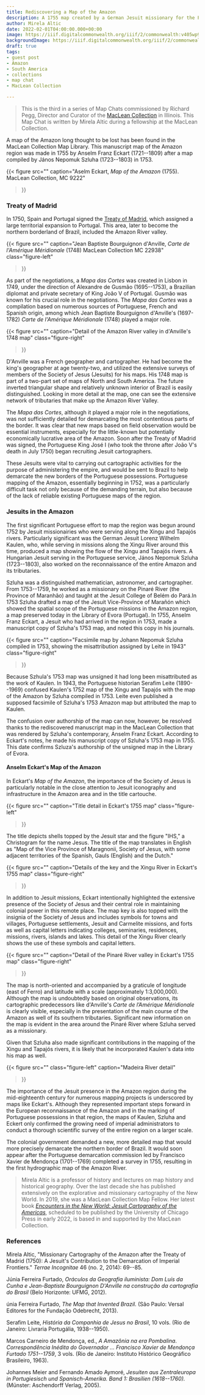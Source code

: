 ```yaml
---
title: Rediscovering a Map of the Amazon
description: A 1755 map created by a German Jesuit missionary for the Portuguese Empire casts new light on early European efforts to map the Amazon River valley
author: Mirela Altic
date: 2022-02-01T04:00:00.000+00:00
image: https://iiif.digitalcommonwealth.org/iiif/2/commonwealth:v405wp98t/150,1539,7823,3446/,1200/0/default.jpg
backgroundImage: https://iiif.digitalcommonwealth.org/iiif/2/commonwealth:v405wp98t/150,1539,7823,3446/,1200/0/default.jpg
draft: true
tags:
- guest post
- Amazon
- South America
- collections
- map chat
- MacLean Collection

---
```


> This is the third in a series of Map Chats commissioned by Richard Pegg, Director and Curator of the [MacLean Collection](https://www.macleancollection.com) in Illinois. This Map Chat is written by Mirela Altic during a fellowship at the MacLean Collection.


A map of the Amazon long thought to be lost has been found in the MacLean Collection Map Library. This manuscript map of the Amazon region was made in 1755 by Anselm Franz Eckart (1721--1809) after a map compiled by János Nepomuk Szluha (1723--1803) in 1753.

{{< figure
  src=""
  caption="Aselm Eckart, *Map of the Amazon* (1755). MacLean Collection, MC 9222"
>}}

### Treaty of Madrid

In 1750, Spain and Portugal signed the [Treaty of Madrid](https://en.wikipedia.org/wiki/Treaty_of_Madrid_(13_January_1750)), which assigned a large territorial expansion to Portugal. This area, later to become the northern borderland of Brazil, included the Amazon River valley.

{{<
  figure
  src=""
  caption="Jean Baptiste Bourguignon d\'Anville, *Carte de l'Amérique Méridionale* (1748) MacLean Collection MC 22938"
  class="figure-left"
>}}

As part of the negotiations, a *Mapa das Cortes* was created in Lisbon in 1749, under the direction of Alexandre de Gusmão (1695--1753), a Brazilian diplomat and private secretary of King João V of Portugal.  Gusmão was known for his crucial role in the negotiations. The *Mapa das Cortes* was a compilation based on numerous sources of Portuguese, French and Spanish origin, among which Jean Baptiste Bourguignon d'Anville's (1697-1782) *Carte de l'Amérique Méridionale* (1748) played a major role.

{{<
  figure
  src=""
  caption="Detail of the Amazon River valley in d\'Anville's 1748 map"
  class="figure-right"
>}}

D'Anville was a French geographer and cartographer. He had become the king's geographer at age twenty-two, and utilized the extensive surveys of members of the Society of Jesus (Jesuits) for his maps. His 1748 map is part of a two-part set of maps of North and South America. The future inverted triangular shape and relatively unknown interior of Brazil is easily distinguished. Looking in more detail at the map, one can see the extensive network of tributaries that make up the Amazon River Valley.

The *Mapa das Cortes*, although it played a major role in the negotiations, was not sufficiently detailed for demarcating the most contentious parts of the border. It was clear that new maps based on field observation would be essential instruments, especially for the little-known but potentially economically lucrative area of the Amazon. Soon after the Treaty of Madrid was signed, the Portuguese King José I (who took the throne after João V's death in July 1750) began recruiting Jesuit cartographers.

These Jesuits were vital to carrying out cartographic activities for the purpose of administering the empire, and would be sent to Brazil to help demarcate the new borders of the Portuguese possessions. Portuguese mapping of the Amazon, essentially beginning in 1752, was a particularly difficult task not only because of the demanding terrain, but also because of the lack of reliable existing Portuguese maps of the region.

### Jesuits in the Amazon

The first significant Portuguese effort to map the region was begun around 1752 by Jesuit missionairies who were serving along the Xingu and Tapajós rivers. Particularly significant was the German Jesuit Lorenz Wilhelm Kaulen, who, while serving in missions along the Xingu River around this time, produced a map showing the flow of the Xingu and Tapajós rivers. A Hungarian Jesuit serving in the Portuguese service, János Nepomuk Szluha (1723--1803), also worked on the reconnaissance of the entire Amazon and its tributaries.

Szluha was a distinguished mathematician, astronomer, and cartographer. From 1753--1759, he worked as a missionary on the Pinaré River (the Province of Maranhão) and taught at the Jesuit College of Belém do Pará.In 1753 Szluha drafted a map of the Jesuit Vice-Province of Marañón which showed the spatial scope of the Portuguese missions in the Amazon region, a map preserved today in the Library of Evora (Portugal). In 1755, Anselm Franz Eckart, a Jesuit who had arrived in the region in 1753, made a manuscript copy of Szluha's 1753 map, and noted this copy in his journals.

{{<
  figure
  src=""
  caption="Facsimile map by Johann Nepomuk Szluha compiled in 1753, showing the misattribution assigned by Leite in 1943"
  class="figure-right"
>}}

Because Szhula's 1753 map was unsigned it had long been misattributed as the work of Kaulen. In 1943, the Portuguese historian Serafim Leite (1890--1969) confused Kaulen\'s 1752 map of the Xingu and Tapajós with the map of the Amazon by Szluha compiled in 1753. Leite even published a supposed facsimile of Szluha's 1753 Amazon map but attributed the map to Kaulen.

The confusion over authorship of the map can now, however, be resolved thanks to the rediscovered manuscript map in the MacLean Collection that was rendered by Szluha's contemporary, Anselm Franz Eckart. According to Eckart's notes, he made his manuscript copy of Szluha's 1753 map in 1755. This date confirms Szluza's authorship of the unsigned map in the Library of Evora.

#### Anselm Eckart's Map of the Amazon

In Eckart's *Map of the Amazon*, the importance of the Society of Jesus is particularly notable in the close attention to Jesuit iconography and infrastructure in the Amazon area and in the title cartouche.

{{<
  figure 
  src=""
  caption="Title detail in Eckart's 1755 map"
  class="figure-left"
>}}

The title depicts shells topped by the Jesuit star and the figure "IHS," a Christogram for the name Jesus. The title of the map translates in English as "Map of the Vice Province of Maragnonii, Society of Jesus, with some adjacent territories of the Spanish, Gauls (English) and the Dutch."

{{<
  figure
  src=""
  caption="Details of the key and the Xingu River in Eckart's 1755 map"
  class="figure-right"
>}}

In addition to Jesuit missions, Eckart intentionally highlighted the extensive presence of the Society of Jesus and their central role in maintaining colonial power in this remote place. The map key is also topped with the insignia of the Society of Jesus and includes symbols for towns and villages, Portuguese settlements, Jesuit and Carmelite missions, and forts as well as capital letters indicating colleges, seminaries, residences, missions, rivers, islands and lakes. This detail of the Xingu River clearly shows the use of these symbols and capital letters.

{{<
figure
src=""
caption="Detail of the Pinaré River valley in Eckart's 1755 map"
class="figure-right"
>}}

The map is north-oriented and accompanied by a graticule of longitude (east of Ferro) and latitude with a scale (approximately 1:3,000,000). Although the map is undoubtedly based on original observations, its cartographic predecessors like d'Anville\'s *Carte de lʼAmérique Méridionale* is clearly visible, especially in the presentation of the main course of the Amazon as well of its southern tributaries. Significant new information on the map is evident in the area around the Pinaré River where Szluha served as a missionary.

Given that Szluha also made significant contributions in the mapping of the Xingu and Tapajós rivers, it is likely that he incorporated Kaulen's data into his map as well.

{{<
figure
src=""
class="figure-left"
caption="Madeira River detail"
>}}

The importance of the Jesuit presence in the Amazon region during the mid-eighteenth century for numerous mapping projects is underscored by maps like Eckart's. Although they represented important steps forward in the European reconnaissance of the Amazon and in the marking of Portuguese possessions in that region, the maps of Kaulen, Szluha and Eckert only confirmed the growing need of imperial administrators to conduct a thorough scientific survey of the entire region on a larger scale.

The colonial government demanded a new, more detailed map that would more precisely demarcate the northern border of Brazil. It would soon appear after the Portuguese demarcation commission led by Francisco Xavier de Mendonça (1701--1769) completed a survey in 1755, resulting in the first hydrographic map of the Amazon River.

> Mirela Altic is a professor of history and lectures on map history and historical geography. Over the last decade she has published extensively on the explorative and missionary cartography of the New World. In 2019, she was a MacLean Collection Map Fellow. Her latest book [*Encounters in the New World: Jesuit Cartography of the Americas*](https://press.uchicago.edu/ucp/books/book/chicago/E/bo95833620.html), scheduled to be published by the University of Chicago Press in early 2022, is based in and supported by the MacLean Collection.


### References

Mirela Altic, "Missionary Cartography of the Amazon after the Treaty of Madrid (1750): A Jesuit\'s Contribution to the Demarcation of Imperial Frontiers." *Terrae Incognitae* 46 (no. 2, 2014): 69--85.

Júnia Ferreira Furtado, *Oráculos da Geografia iluminista: Dom Luís da Cunha e Jean-Baptiste Bourguignon D'Anville na construção da cartografia do Brasil* (Belo Horizonte: UFMG, 2012).

únia Ferreira Furtado, *The Map that Invented Brazil.* (São Paulo: Versal Editores for the Fundação Odebrecht, 2013).

Serafim Leite, *História da Companhia de Jesus no Brasil*, 10 vols. (Rio de Janeiro: Livraria Portugália, 1938--1950).

Marcos Carneiro de Mendonça, ed., *A Amazônia na era Pombalina*. *Correspondência Inédita do Governador \... Francisco Xavier de Mendonça Furtado 1751--1759*, 3 vols. (Rio de Janeiro: Instituto Histórico Geográfico Brasileiro, 1963).

Johannes Meier and Fernando Amado Aymoré, *Jesuiten aus Zentraleuropa in Portugiesisch und Spanisch-Amerika. Band 1: Brasilien (1618--1760).* (Münster: Aschendorff Verlag, 2005).
